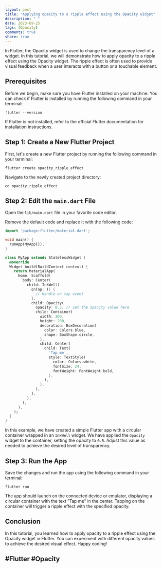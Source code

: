 ```yaml
---
layout: post
title: "Applying opacity to a ripple effect using the Opacity widget"
description: " "
date: 2023-09-25
tags: [Opacity]
comments: true
share: true
---
```


In Flutter, the Opacity widget is used to change the transparency level of a widget. In this tutorial, we will demonstrate how to apply opacity to a ripple effect using the Opacity widget. The ripple effect is often used to provide visual feedback when a user interacts with a button or a touchable element.

## Prerequisites

Before we begin, make sure you have Flutter installed on your machine. You can check if Flutter is installed by running the following command in your terminal:

```
flutter --version
```

If Flutter is not installed, refer to the official Flutter documentation for installation instructions.

## Step 1: Create a New Flutter Project

First, let's create a new Flutter project by running the following command in your terminal:

```
flutter create opacity_ripple_effect
```

Navigate to the newly created project directory:

```
cd opacity_ripple_effect
```

## Step 2: Edit the `main.dart` File

Open the `lib/main.dart` file in your favorite code editor.

Remove the default code and replace it with the following code:

```dart
import 'package:flutter/material.dart';

void main() {
  runApp(MyApp());
}

class MyApp extends StatelessWidget {
  @override
  Widget build(BuildContext context) {
    return MaterialApp(
      home: Scaffold(
        body: Center(
          child: InkWell(
            onTap: () {
              // Handle on tap event
            },
            child: Opacity(
              opacity: 0.5, // Set the opacity value here
              child: Container(
                width: 200,
                height: 200,
                decoration: BoxDecoration(
                  color: Colors.blue,
                  shape: BoxShape.circle,
                ),
                child: Center(
                  child: Text(
                    'Tap me',
                    style: TextStyle(
                      color: Colors.white,
                      fontSize: 24,
                      fontWeight: FontWeight.bold,
                    ),
                  ),
                ),
              ),
            ),
          ),
        ),
      ),
    );
  }
}
```

In this example, we have created a simple Flutter app with a circular container wrapped in an `InkWell` widget. We have applied the `Opacity` widget to the container, setting the opacity to `0.5`. Adjust this value as needed to achieve the desired level of transparency.

## Step 3: Run the App

Save the changes and run the app using the following command in your terminal:

```
flutter run
```

The app should launch on the connected device or emulator, displaying a circular container with the text "Tap me" in the center. Tapping on the container will trigger a ripple effect with the specified opacity.

## Conclusion

In this tutorial, you learned how to apply opacity to a ripple effect using the Opacity widget in Flutter. You can experiment with different opacity values to achieve the desired visual effect. Happy coding! 

## #Flutter #Opacity